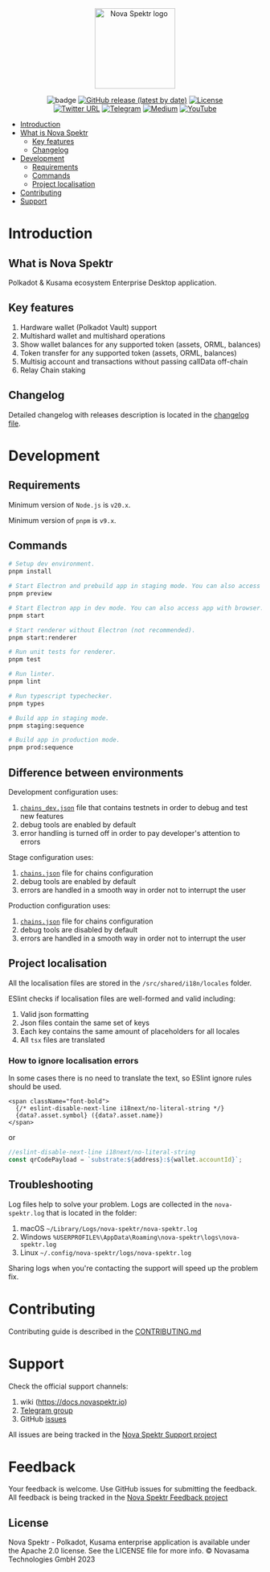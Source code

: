 <div align="center">
  <img src="src/renderer/shared/assets/images/misc/logo.svg" width="160" alt="Nova Spektr logo">
</div>

<div align="center">

![badge](https://img.shields.io/endpoint?url=https://gist.githubusercontent.com/stepanLav/77132f25d05c7e9264cd410aef162a7e/raw/jest-coverage-main.json)
[![GitHub release (latest by date)](https://img.shields.io/github/v/release/novasamatech/nova-spektr)](https://github.com/novasamatech/nova-spektr/releases)
[![License](https://img.shields.io/badge/License-Apache_2.0-blue.svg)](https://github.com/novasamatech/nova-spektr/blob/dev/LICENSE.md)
<br />
[![Twitter URL](https://img.shields.io/twitter/url?style=social&url=https%3A%2F%2Ftwitter.com)](https://twitter.com/NovaSpektr)
[![Telegram](https://img.shields.io/badge/Telegram-gray?logo=telegram)](https://t.me/NovaSpektr)
[![Medium](https://img.shields.io/badge/Medium-gray?logo=medium)](https://medium.com/@NovaSpektr)
[![YouTube](https://img.shields.io/youtube/channel/views/UCrWNtfLVBu1GwZjVeyedwIg?style=social)](https://www.youtube.com/@NovaSpektr)

</div>

<!-- TOC -->
- [Introduction](#introduction)
- [What is Nova Spektr](#what-is-nova-spektr)
  - [Key features](#key-features)
  - [Changelog](#changelog)
- [Development](#development)
  - [Requirements](#requirements)
  - [Commands](#commands)
  - [Project localisation](#project-localisation)
- [Contributing](#contributing)
- [Support](#support)
<!-- /TOC -->

# Introduction

## What is Nova Spektr

Polkadot & Kusama ecosystem Enterprise Desktop application.

## Key features

1. Hardware wallet (Polkadot Vault) support
2. Multishard wallet and multishard operations
3. Show wallet balances for any supported token (assets, ORML, balances)
4. Token transfer for any supported token (assets, ORML, balances)
5. Multisig account and transactions without passing callData off-chain
6. Relay Chain staking

## Changelog

Detailed changelog with releases description is located in the
[changelog file](https://github.com/novasamatech/nova-spektr/blob/dev/CHANGELOG.md).

# Development

## Requirements

Minimum version of `Node.js` is `v20.x`.

Minimum version of `pnpm` is `v9.x`.

## Commands

```sh
# Setup dev environment.
pnpm install
```

```sh
# Start Electron and prebuild app in staging mode. You can also access app with browser.
pnpm preview
```

```sh
# Start Electron app in dev mode. You can also access app with browser.
pnpm start
```

```sh
# Start renderer without Electron (not recommended).
pnpm start:renderer
```

```sh
# Run unit tests for renderer.
pnpm test
```

```sh
# Run linter.
pnpm lint
```

```sh
# Run typescript typechecker.
pnpm types
```

```sh
# Build app in staging mode.
pnpm staging:sequence
```

```sh
# Build app in production mode.
pnpm prod:sequence
```

## Difference between environments

Development configuration uses:

1. [`chains_dev.json`](/src/renderer/shared/config/chains/chains_dev.json) file that contains testnets in order to debug
   and test new features
2. debug tools are enabled by default
3. error handling is turned off in order to pay developer's attention to errors

Stage configuration uses:

1. [`chains.json`](/src/renderer/shared/config/chains/chains.json) file for chains configuration
2. debug tools are enabled by default
3. errors are handled in a smooth way in order not to interrupt the user


Production configuration uses:

1. [`chains.json`](/src/renderer/shared/config/chains/chains.json) file for chains configuration
2. debug tools are disabled by default
3. errors are handled in a smooth way in order not to interrupt the user

## Project localisation

All the localisation files are stored in the `/src/shared/i18n/locales` folder.

ESlint checks if localisation files are well-formed and valid including:

1. Valid json formatting
2. Json files contain the same set of keys
3. Each key contains the same amount of placeholders for all locales
4. All `tsx` files are translated

### How to ignore localisation errors

In some cases there is no need to translate the text, so ESlint ignore rules should be used.

```tsx
<span className="font-bold">
  {/* eslint-disable-next-line i18next/no-literal-string */}
  {data?.asset.symbol} ({data?.asset.name})
</span>
```

or

```ts
//eslint-disable-next-line i18next/no-literal-string
const qrCodePayload = `substrate:${address}:${wallet.accountId}`;
```

## Troubleshooting

Log files help to solve your problem. Logs are collected in the `nova-spektr.log` that is located in the folder:

1. macOS `~/Library/Logs/nova-spektr/nova-spektr.log`
2. Windows `%USERPROFILE%\AppData\Roaming\nova-spektr\logs\nova-spektr.log`
3. Linux `~/.config/nova-spektr/logs/nova-spektr.log`

Sharing logs when you're contacting the support will speed up the problem fix.

# Contributing

Contributing guide is described in the
[CONTRIBUTING.md](https://github.com/novasamatech/nova-spektr/blob/dev/CONTRIBUTING.md)

# Support

Check the official support channels:

1. wiki (https://docs.novaspektr.io)
2. [Telegram group](https://t.me/NovaSpektr)
3. GitHub [issues](https://github.com/orgs/novasamatech/projects/4)

All issues are being tracked in the [Nova Spektr Support project](https://github.com/orgs/novasamatech/projects/4)

# Feedback

Your feedback is welcome. Use GitHub issues for submitting the feedback. All feedback is being tracked in the
[Nova Spektr Feedback project](https://github.com/orgs/novasamatech/projects/5)

## License

Nova Spektr - Polkadot, Kusama enterprise application is available under the Apache 2.0 license. See the LICENSE file
for more info. © Novasama Technologies GmbH 2023
